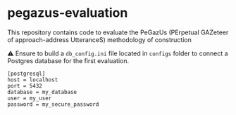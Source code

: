 # pegazus-evaluation

This repository contains code to evaluate the PeGazUs (PErpetual GAZeteer of approach-address UtteranceS) methodology of construction

:warning: Ensure to build a `db_config.ini` file located in `configs` folder to connect a Postgres database for the first evaluation.
```
[postgresql]
host = localhost
port = 5432
database = my_database
user = my_user
password = my_secure_password
```